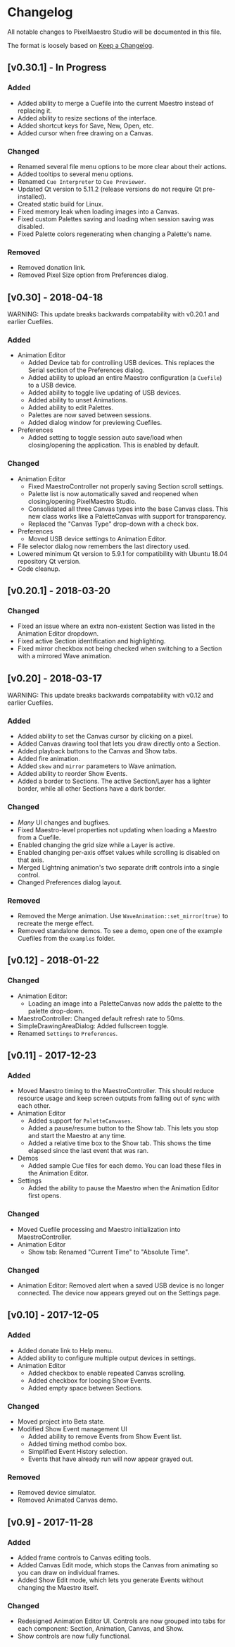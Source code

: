 # Changelog
All notable changes to PixelMaestro Studio will be documented in this file.

The format is loosely based on [Keep a Changelog](http://keepachangelog.com/).

## [v0.30.1] - In Progress
### Added
- Added ability to merge a Cuefile into the current Maestro instead of replacing it.
- Added ability to resize sections of the interface.
- Added shortcut keys for Save, New, Open, etc.
- Added cursor when free drawing on a Canvas.

### Changed
- Renamed several file menu options to be more clear about their actions.
- Added tooltips to several menu options.
- Renamed `Cue Interpreter` to `Cue Previewer`.
- Updated Qt version to 5.11.2 (release versions do not require Qt pre-installed).
- Created static build for Linux.
- Fixed memory leak when loading images into a Canvas.
- Fixed custom Palettes saving and loading when session saving was disabled.
- Fixed Palette colors regenerating when changing a Palette's name.

### Removed
- Removed donation link.
- Removed Pixel Size option from Preferences dialog.

## [v0.30] - 2018-04-18
WARNING: This update breaks backwards compatability with v0.20.1 and earlier Cuefiles.

### Added
- Animation Editor
	- Added Device tab for controlling USB devices. This replaces the Serial section of the Preferences dialog.
	- Added ability to upload an entire Maestro configuration (a `Cuefile`) to a USB device.
	- Added ability to toggle live updating of USB devices.
	- Added ability to unset Animations.
	- Added ability to edit Palettes.
	- Palettes are now saved between sessions.
	- Added dialog window for previewing Cuefiles.
- Preferences
	- Added setting to toggle session auto save/load when closing/opening the application. This is enabled by default.

### Changed
- Animation Editor
	- Fixed MaestroController not properly saving Section scroll settings.
	- Palette list is now automatically saved and reopened when closing/opening PixelMaestro Studio.
	- Consolidated all three Canvas types into the base Canvas class. This new class works like a PaletteCanvas with support for transparency.
	- Replaced the "Canvas Type" drop-down with a check box.
- Preferences
	- Moved USB device settings to Animation Editor.
- File selector dialog now remembers the last directory used.
- Lowered minimum Qt version to 5.9.1 for compatibility with Ubuntu 18.04 repository Qt version.
- Code cleanup.

## [v0.20.1] - 2018-03-20

### Changed
- Fixed an issue where an extra non-existent Section was listed in the Animation Editor dropdown.
- Fixed active Section identification and highlighting.
- Fixed mirror checkbox not being checked when switching to a Section with a mirrored Wave animation.

## [v0.20] - 2018-03-17
WARNING: This update breaks backwards compatability with v0.12 and earlier Cuefiles.

### Added
- Added ability to set the Canvas cursor by clicking on a pixel.
- Added Canvas drawing tool that lets you draw directly onto a Section.
- Added playback buttons to the Canvas and Show tabs.
- Added fire animation.
- Added `skew` and `mirror` parameters to Wave animation.
- Added ability to reorder Show Events.
- Added a border to Sections. The active Section/Layer has a lighter border, while all other Sections have a dark border.
	
### Changed
- _Many_ UI changes and bugfixes.
- Fixed Maestro-level properties not updating when loading a Maestro from a Cuefile.
- Enabled changing the grid size while a Layer is active.
- Enabled changing per-axis offset values while scrolling is disabled on that axis.
- Merged Lightning animation's two separate drift controls into a single control.
- Changed Preferences dialog layout.
	
### Removed
- Removed the Merge animation. Use `WaveAnimation::set_mirror(true)` to recreate the merge effect.
- Removed standalone demos. To see a demo, open one of the example Cuefiles from the `examples` folder.

## [v0.12] - 2018-01-22
### Changed
- Animation Editor:
	- Loading an image into a PaletteCanvas now adds the palette to the palette drop-down.
- MaestroController: Changed default refresh rate to 50ms.
- SimpleDrawingAreaDialog: Added fullscreen toggle.
- Renamed `Settings` to `Preferences`.

## [v0.11] - 2017-12-23
### Added
- Moved Maestro timing to the MaestroController. This should reduce resource usage and keep screen outputs from falling out of sync with each other.
- Animation Editor
	- Added support for `PaletteCanvases`.
	- Added a pause/resume button to the Show tab. This lets you stop and start the Maestro at any time.
	- Added a relative time box to the Show tab. This shows the time elapsed since the last event that was ran.
- Demos
	- Added sample Cue files for each demo. You can load these files in the Animation Editor.
- Settings
	- Added the ability to pause the Maestro when the Animation Editor first opens.

### Changed
- Moved Cuefile processing and Maestro initialization into MaestroController.
- Animation Editor
	- Show tab: Renamed "Current Time" to "Absolute Time".

### Changed
- Animation Editor: Removed alert when a saved USB device is no longer connected. The device now appears greyed out on the Settings page.

## [v0.10] - 2017-12-05
### Added
- Added donate link to Help menu.
- Added ability to configure multiple output devices in settings.
- Animation Editor
	- Added checkbox to enable repeated Canvas scrolling.
	- Added checkbox for looping Show Events.
	- Added empty space between Sections.

### Changed
- Moved project into Beta state.
- Modified Show Event management UI
	- Added ability to remove Events from Show Event list.
	- Added timing method combo box.
	- Simplified Event History selection.
	- Events that have already run will now appear grayed out.

### Removed
- Removed device simulator.
- Removed Animated Canvas demo.

## [v0.9] - 2017-11-28
### Added
- Added frame controls to Canvas editing tools.
- Added Canvas Edit mode, which stops the Canvas from animating so you can draw on individual frames.
- Added Show Edit mode, which lets you generate Events without changing the Maestro itself.

### Changed
- Redesigned Animation Editor UI. Controls are now grouped into tabs for each component: Section, Animation, Canvas, and Show.
- Show controls are now fully functional.
